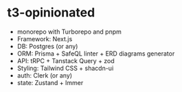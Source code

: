 # t3-opinionated

- monorepo with Turborepo and pnpm
- Framework: Next.js
- DB: Postgres (or any)
- ORM: Prisma + SafeQL linter + ERD diagrams generator
- API: tRPC + Tanstack Query + zod
- Styling: Tailwind CSS + shacdn-ui
- auth: Clerk (or any)
- state: Zustand + Immer
